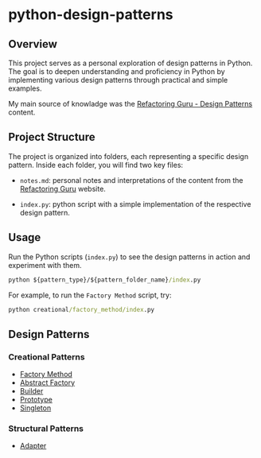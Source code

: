 # python-design-patterns


## Overview

This project serves as a personal exploration of design patterns in Python. The goal is to deepen understanding and proficiency in Python by implementing various design patterns through practical and simple examples.

My main source of knowladge was the [Refactoring Guru - Design Patterns](https://refactoring.guru/design-patterns) content.

## Project Structure

The project is organized into folders, each representing a specific design pattern. Inside each folder, you will find two key files:

- `notes.md`: personal notes and interpretations of the content from the [Refactoring Guru](https://refactoring.guru/design-patterns) website.

- `index.py`: python script with a simple implementation of the respective design pattern.

## Usage

Run the Python scripts (`index.py`) to see the design patterns in action and experiment with them. 

```cmd
python ${pattern_type}/${pattern_folder_name}/index.py
```

For example, to run the `Factory Method` script, try:

```cmd
python creational/factory_method/index.py

```

## Design Patterns

### Creational Patterns

- [Factory Method](./creational/factory_method/)
- [Abstract Factory](./creational/abstract_factory/)
- [Builder](./creational/builder/)
- [Prototype](./creational/prototype/)
- [Singleton](./creational/singleton/)

### Structural Patterns

- [Adapter](./structural/adapter/)

